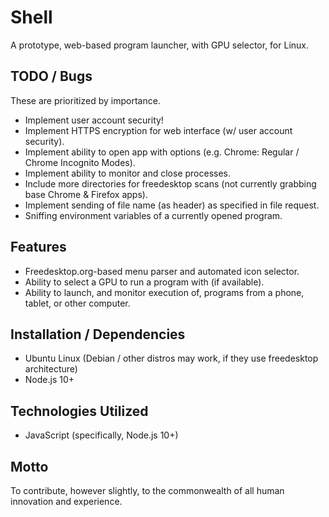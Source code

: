 # Shell

A prototype, web-based program launcher, with GPU selector, for Linux.

## TODO / Bugs

These are prioritized by importance.

- Implement user account security!
- Implement HTTPS encryption for web interface (w/ user account security).
- Implement ability to open app with options (e.g. Chrome: Regular / Chrome Incognito Modes).
- Implement ability to monitor and close processes.
- Include more directories for freedesktop scans (not currently grabbing base Chrome & Firefox apps).
- Implement sending of file name (as header) as specified in file request.
- Sniffing environment variables of a currently opened program.

## Features

- Freedesktop.org-based menu parser and automated icon selector.
- Ability to select a GPU to run a program with (if available).
- Ability to launch, and monitor execution of, programs from a phone, tablet, or other computer.

## Installation / Dependencies

- Ubuntu Linux (Debian / other distros may work, if they use freedesktop architecture)
- Node.js 10+

## Technologies Utilized

- JavaScript (specifically, Node.js 10+)

## Motto

To contribute, however slightly, to the commonwealth of all human innovation and experience.